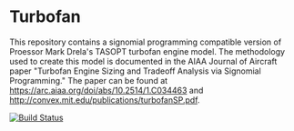 # Turbofan

This repository contains a signomial programming compatible version of Proessor Mark Drela's TASOPT turbofan engine model. The methodology used to create this model is documented in the AIAA Journal of Aircraft paper "Turbofan Engine Sizing and Tradeoff Analysis via Signomial Programming." The paper can be found at https://arc.aiaa.org/doi/abs/10.2514/1.C034463 and http://convex.mit.edu/publications/turbofanSP.pdf.

[![Build Status](https://acdl.mit.edu/csi/buildStatus/icon?job=gpkit_ResearchModel_turbofan_Push)](https://acdl.mit.edu/csi/job/gpkit_ResearchModel_turbofan_Push)
